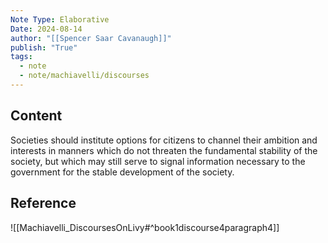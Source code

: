 ```yaml
---
Note Type: Elaborative
Date: 2024-08-14
author: "[[Spencer Saar Cavanaugh]]"
publish: "True"
tags:
  - note
  - note/machiavelli/discourses
---
```


## Content

Societies should institute options for citizens to channel their ambition and interests in manners which do not threaten the fundamental stability of the society, but which may still serve to signal information necessary to the government for the stable development of the society.

## Reference

![[Machiavelli_DiscoursesOnLivy#^book1discourse4paragraph4]]
